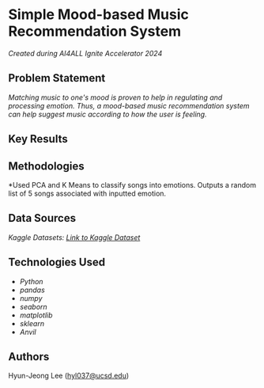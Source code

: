 # Simple Mood-based Music Recommendation System 

*Created during AI4ALL Ignite Accelerator 2024*


## Problem Statement <!--- do not change this line -->
*Matching music to one's mood is proven to help in regulating and processing emotion. Thus, a mood-based music recommendation system can help suggest music according to how the user is feeling.*

## Key Results <!--- do not change this line -->



## Methodologies <!--- do not change this line -->
*Used PCA and K Means to classify songs into emotions. Outputs a random list of 5 songs associated with inputted emotion. 


## Data Sources <!--- do not change this line -->
*Kaggle Datasets: [Link to Kaggle Dataset](https://www.kaggle.com/datasets/pepepython/spotify-huge-database-daily-charts-over-3-years)*

## Technologies Used <!--- do not change this line -->
- *Python*
- *pandas*
- *numpy*
- *seaborn*
- *matplotlib*
- *sklearn*
- *Anvil*


## Authors <!--- do not change this line -->
Hyun-Jeong Lee (hyl037@ucsd.edu)

